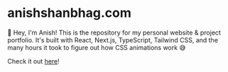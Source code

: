 # anishshanbhag.com

👋 Hey, I'm Anish! This is the repository for my personal website & project portfolio. It's built with React, Next.js, TypeScript, Tailwind CSS, and the many hours it took to figure out how CSS animations work 😅

Check it out [here](https://anishshanbhag.com)!
